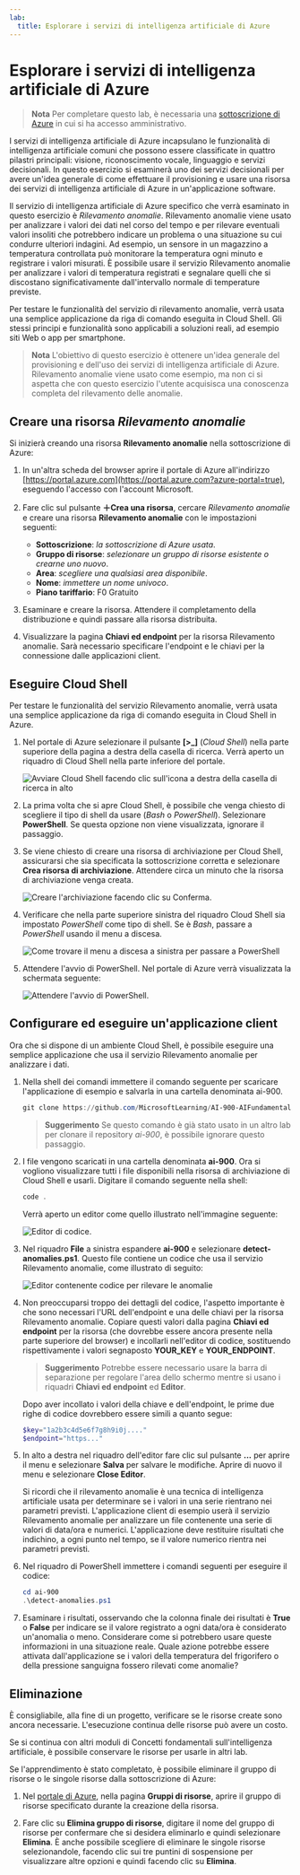 ```yaml
---
lab:
  title: Esplorare i servizi di intelligenza artificiale di Azure
---
```


# Esplorare i servizi di intelligenza artificiale di Azure

> **Nota** Per completare questo lab, è necessaria una [sottoscrizione di Azure](https://azure.microsoft.com/free?azure-portal=true) in cui si ha accesso amministrativo.

I servizi di intelligenza artificiale di Azure incapsulano le funzionalità di intelligenza artificiale comuni che possono essere classificate in quattro pilastri principali: visione, riconoscimento vocale, linguaggio e servizi decisionali. In questo esercizio si esaminerà uno dei servizi decisionali per avere un'idea generale di come effettuare il provisioning e usare una risorsa dei servizi di intelligenza artificiale di Azure in un'applicazione software.

Il servizio di intelligenza artificiale di Azure specifico che verrà esaminato in questo esercizio è *Rilevamento anomalie*. Rilevamento anomalie viene usato per analizzare i valori dei dati nel corso del tempo e per rilevare eventuali valori insoliti che potrebbero indicare un problema o una situazione su cui condurre ulteriori indagini. Ad esempio, un sensore in un magazzino a temperatura controllata può monitorare la temperatura ogni minuto e registrare i valori misurati. È possibile usare il servizio Rilevamento anomalie per analizzare i valori di temperatura registrati e segnalare quelli che si discostano significativamente dall'intervallo normale di temperature previste.

Per testare le funzionalità del servizio di rilevamento anomalie, verrà usata una semplice applicazione da riga di comando eseguita in Cloud Shell. Gli stessi principi e funzionalità sono applicabili a soluzioni reali, ad esempio siti Web o app per smartphone.

> **Nota** L'obiettivo di questo esercizio è ottenere un'idea generale del provisioning e dell'uso dei servizi di intelligenza artificiale di Azure. Rilevamento anomalie viene usato come esempio, ma non ci si aspetta che con questo esercizio l'utente acquisisca una conoscenza completa del rilevamento delle anomalie.

## Creare una risorsa *Rilevamento anomalie*

Si inizierà creando una risorsa **Rilevamento anomalie** nella sottoscrizione di Azure:

1. In un'altra scheda del browser aprire il portale di Azure all'indirizzo [https://portal.azure.com](https://portal.azure.com?azure-portal=true), eseguendo l'accesso con l'account Microsoft.

1. Fare clic sul pulsante **&#65291;Crea una risorsa**, cercare *Rilevamento anomalie* e creare una risorsa **Rilevamento anomalie** con le impostazioni seguenti:
    - **Sottoscrizione**: *la sottoscrizione di Azure usata*.
    - **Gruppo di risorse**: *selezionare un gruppo di risorse esistente o crearne uno nuovo*.
    - **Area**: *scegliere una qualsiasi area disponibile*.
    - **Nome**: *immettere un nome univoco*.
    - **Piano tariffario**: F0 Gratuito

1. Esaminare e creare la risorsa. Attendere il completamento della distribuzione e quindi passare alla risorsa distribuita.

1. Visualizzare la pagina **Chiavi ed endpoint** per la risorsa Rilevamento anomalie. Sarà necessario specificare l'endpoint e le chiavi per la connessione dalle applicazioni client.

## Eseguire Cloud Shell

Per testare le funzionalità del servizio Rilevamento anomalie, verrà usata una semplice applicazione da riga di comando eseguita in Cloud Shell in Azure.

1. Nel portale di Azure selezionare il pulsante **[>_]** (*Cloud Shell*) nella parte superiore della pagina a destra della casella di ricerca. Verrà aperto un riquadro di Cloud Shell nella parte inferiore del portale.

    ![Avviare Cloud Shell facendo clic sull'icona a destra della casella di ricerca in alto](media/anomaly-detector/powershell-portal-guide-1.png)

1. La prima volta che si apre Cloud Shell, è possibile che venga chiesto di scegliere il tipo di shell da usare (*Bash* o *PowerShell*). Selezionare **PowerShell**. Se questa opzione non viene visualizzata, ignorare il passaggio.  

1. Se viene chiesto di creare una risorsa di archiviazione per Cloud Shell, assicurarsi che sia specificata la sottoscrizione corretta e selezionare **Crea risorsa di archiviazione**. Attendere circa un minuto che la risorsa di archiviazione venga creata.

    ![Creare l'archiviazione facendo clic su Conferma.](media/anomaly-detector/powershell-portal-guide-2.png)

1. Verificare che nella parte superiore sinistra del riquadro Cloud Shell sia impostato *PowerShell* come tipo di shell. Se è *Bash*, passare a *PowerShell* usando il menu a discesa.

    ![Come trovare il menu a discesa a sinistra per passare a PowerShell](media/anomaly-detector/powershell-portal-guide-3.png)

1. Attendere l'avvio di PowerShell. Nel portale di Azure verrà visualizzata la schermata seguente:  

    ![Attendere l'avvio di PowerShell.](media/anomaly-detector/powershell-prompt.png)

## Configurare ed eseguire un'applicazione client

Ora che si dispone di un ambiente Cloud Shell, è possibile eseguire una semplice applicazione che usa il servizio Rilevamento anomalie per analizzare i dati.

1. Nella shell dei comandi immettere il comando seguente per scaricare l'applicazione di esempio e salvarla in una cartella denominata ai-900.

    ```PowerShell
    git clone https://github.com/MicrosoftLearning/AI-900-AIFundamentals ai-900
    ```

    >**Suggerimento** Se questo comando è già stato usato in un altro lab per clonare il repository *ai-900*, è possibile ignorare questo passaggio.

1. I file vengono scaricati in una cartella denominata **ai-900**. Ora si vogliono visualizzare tutti i file disponibili nella risorsa di archiviazione di Cloud Shell e usarli. Digitare il comando seguente nella shell:

     ```PowerShell
    code .
    ```

    Verrà aperto un editor come quello illustrato nell'immagine seguente: 

    ![Editor di codice.](media/anomaly-detector/powershell-portal-guide-4.png)

1. Nel riquadro **File** a sinistra espandere **ai-900** e selezionare **detect-anomalies.ps1**. Questo file contiene un codice che usa il servizio Rilevamento anomalie, come illustrato di seguito:

    ![Editor contenente codice per rilevare le anomalie](media/anomaly-detector/detect-anomalies-code.png)

1. Non preoccuparsi troppo dei dettagli del codice, l'aspetto importante è che sono necessari l'URL dell'endpoint e una delle chiavi per la risorsa Rilevamento anomalie. Copiare questi valori dalla pagina **Chiavi ed endpoint** per la risorsa (che dovrebbe essere ancora presente nella parte superiore del browser) e incollarli nell'editor di codice, sostituendo rispettivamente i valori segnaposto **YOUR_KEY** e **YOUR_ENDPOINT**.

    > **Suggerimento** Potrebbe essere necessario usare la barra di separazione per regolare l'area dello schermo mentre si usano i riquadri **Chiavi ed endpoint** ed **Editor**.

    Dopo aver incollato i valori della chiave e dell'endpoint, le prime due righe di codice dovrebbero essere simili a quanto segue:

    ```PowerShell
    $key="1a2b3c4d5e6f7g8h9i0j...."    
    $endpoint="https..."
    ```

1. In alto a destra nel riquadro dell'editor fare clic sul pulsante **...** per aprire il menu e selezionare **Salva** per salvare le modifiche. Aprire di nuovo il menu e selezionare **Close Editor**.

    Si ricordi che il rilevamento anomalie è una tecnica di intelligenza artificiale usata per determinare se i valori in una serie rientrano nei parametri previsti. L'applicazione client di esempio userà il servizio Rilevamento anomalie per analizzare un file contenente una serie di valori di data/ora e numerici. L'applicazione deve restituire risultati che indichino, a ogni punto nel tempo, se il valore numerico rientra nei parametri previsti.

1. Nel riquadro di PowerShell immettere i comandi seguenti per eseguire il codice:

    ```PowerShell
    cd ai-900
    .\detect-anomalies.ps1
    ```

1. Esaminare i risultati, osservando che la colonna finale dei risultati è **True** o **False** per indicare se il valore registrato a ogni data/ora è considerato un'anomalia o meno. Considerare come si potrebbero usare queste informazioni in una situazione reale. Quale azione potrebbe essere attivata dall'applicazione se i valori della temperatura del frigorifero o della pressione sanguigna fossero rilevati come anomalie?  

## Eliminazione

È consigliabile, alla fine di un progetto, verificare se le risorse create sono ancora necessarie. L'esecuzione continua delle risorse può avere un costo. 

Se si continua con altri moduli di Concetti fondamentali sull'intelligenza artificiale, è possibile conservare le risorse per usarle in altri lab.

Se l'apprendimento è stato completato, è possibile eliminare il gruppo di risorse o le singole risorse dalla sottoscrizione di Azure:

1. Nel [portale di Azure](https://portal.azure.com/), nella pagina **Gruppi di risorse**, aprire il gruppo di risorse specificato durante la creazione della risorsa.

2. Fare clic su **Elimina gruppo di risorse**, digitare il nome del gruppo di risorse per confermare che si desidera eliminarlo e quindi selezionare **Elimina**. È anche possibile scegliere di eliminare le singole risorse selezionandole, facendo clic sui tre puntini di sospensione per visualizzare altre opzioni e quindi facendo clic su **Elimina**.